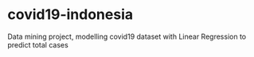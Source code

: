 # covid19-indonesia
Data mining project, modelling covid19 dataset with Linear Regression to predict total cases
